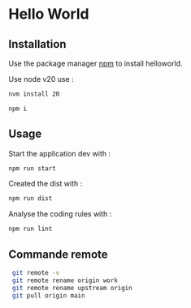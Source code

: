 # Hello World

## Installation

Use the package manager [npm](https://www.npmjs.com/) to install helloworld.

Use node v20 use :
```bash
nvm install 20
```

```bash
npm i
```

## Usage

Start the application dev with :

```bash
npm run start
```

Created the dist with :

```bash
npm run dist
```

Analyse the coding rules with :

```bash
npm run lint
```

## Commande remote

```sh
 git remote -v
 git remote rename origin work
 git remote rename upstream origin
 git pull origin main
```
